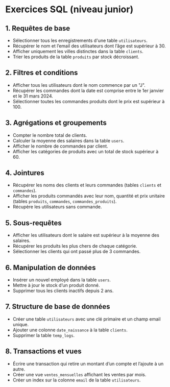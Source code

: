 # Exercices SQL (niveau junior)

## 1. Requêtes de base

- Sélectionner tous les enregistrements d'une table `utilisateurs`.  
- Récupérer le nom et l’email des utilisateurs dont l’âge est supérieur à 30.  
- Afficher uniquement les villes distinctes dans la table `clients`.  
- Trier les produits de la table `produits` par stock décroissant.

## 2. Filtres et conditions

- Afficher tous les utilisateurs dont le nom commence par un "J".  
- Récupérer les commandes dont la date est comprise entre le 1er janvier et le 31 mars 2024.  
- Sélectionner toutes les commandes produits dont le prix est supérieur à 100.

## 3. Agrégations et groupements

- Compter le nombre total de clients.  
- Calculer la moyenne des salaires dans la table `users`.  
- Afficher le nombre de commandes par client.  
- Afficher les catégories de produits avec un total de stock supérieur à 60.

## 4. Jointures

- Récupérer les noms des clients et leurs commandes (tables `clients` et `commandes`).  
- Afficher les produits commandés avec leur nom, quantité et prix unitaire (tables `produits`, `commandes`, `commandes_produits`).  
- Récupère les utilisateurs sans commande.

## 5. Sous-requêtes

- Afficher les utilisateurs dont le salaire est supérieur à la moyenne des salaires.  
- Récupérer les produits les plus chers de chaque catégorie.  
- Sélectionner les clients qui ont passé plus de 3 commandes.

## 6. Manipulation de données

- Insérer un nouvel employé dans la table `users`.  
- Mettre à jour le stock d’un produit donné.  
- Supprimer tous les clients inactifs depuis 2 ans.

## 7. Structure de base de données

- Créer une table `utilisateurs` avec une clé primaire et un champ email unique.  
- Ajouter une colonne `date_naissance` à la table `clients`.  
- Supprimer la table `temp_logs`.

## 8. Transactions et vues

- Écrire une transaction qui retire un montant d’un compte et l’ajoute à un autre.  
- Créer une vue `ventes_mensuelles` affichant les ventes par mois.  
- Créer un index sur la colonne `email` de la table `utilisateurs`.
